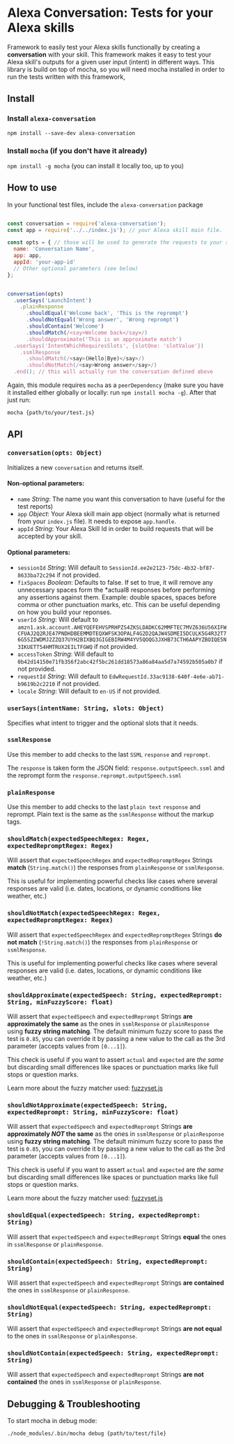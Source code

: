 # Alexa Conversation: Tests for your Alexa skills

Framework to easily test your Alexa skills functionally by creating a **conversation** with your skill. This framework makes it easy to test your Alexa skill's outputs for a given user input (intent) in different ways. This library is build on top of mocha, so you will need mocha installed in order to run the tests written with this framework, 

## Install

### Install `alexa-conversation`

`npm install --save-dev alexa-conversation`

### Install `mocha` (if you don't have it already)

`npm install -g mocha` (you can install it locally too, up to you)

## How to use

In your functional test files, include the `alexa-conversation` package

```js

const conversation = require('alexa-conversation');
const app = require('../../index.js'); // your Alexa skill main file. `app.handle` needs to exist

const opts = { // those will be used to generate the requests to your skill
  name: 'Conversation Name',
  app: app,
  appId: 'your-app-id'
  // Other optional parameters (see below)
};


conversation(opts)
  .userSays('LaunchIntent')
    .plainResponse
      .shouldEqual('Welcome back', 'This is the reprompt')
      .shouldNotEqual('Wrong answer', 'Wrong reprompt')
      .shouldContain('Welcome')
      .shouldMatch(/<say>Welcome back</say>/)
      .shouldApproximate('This is an approximate match')
  .userSays('IntentWhichRequiresSlots', {slotOne: 'slotValue'})
    .ssmlResponse
      .shouldMatch(/<say>(Hello|Bye)</say>/)
      .shouldNotMatch(/<say>Wrong answer</say>/)
  .end(); // this will actually run the conversation defined above

```

Again, this module requires `mocha` as a `peerDependency` (make sure you have it installed either globally or locally: run `npm install mocha -g`). After that just run:

```
mocha {path/to/your/test.js}
```

## API

### `conversation(opts: Object)`

Initializes a new `conversation` and returns itself.

#### Non-optional parameters:

- `name` *String*: The name you want this conversation to have (useful for the test reports)
- `app` *Object*: Your Alexa skill main app object (normally what is returned from your `index.js` file). It needs to expose `app.handle`.
- `appId` *String*: Your Alexa Skill Id in order to build requests that will be accepted by your skill.

#### Optional parameters:

- `sessionId` *String*: Will default to `SessionId.ee2e2123-75dc-4b32-bf87-8633ba72c294` if not provided.
- `fixSpaces` *Boolean*: Defaults to false. If set to true, it will remove any unnecessary spaces form the *actual8 responses before performing any assertions against them. Example: double spaces, spaces before comma or other punctuation marks, etc. This can be useful depending on how you build your reponses.
- `userId` *String*: Will default to `amzn1.ask.account.AHEYQEFEHVSPRHPZS4ZKSLDADKC62MMFTEC7MVZ636U56XIFWCFUAJ2Q2RJE47PNDHDBEEMMDTEQXWFSK3OPALF4G2D2QAJW4SDMEI5DCULK5G4R32T76G5SZIWDMJ2ZZQ37UYH2BIXBQ3GIGEBIRW4M4YV5QOQG3JXHB73CTH6AAPYZBOIQE5N3IKUETT54HMTRUX2EILTFGWQ` if not provided.
- `accessToken` *String*: Will default to  `0b42d14150e71fb356f2abc42f5bc261dd18573a86a84aa5d7a74592b505a0b7` if not provided.
- `requestId` *String*: Will default to  `EdwRequestId.33ac9138-640f-4e6e-ab71-b9619b2c2210` if not provided.
- `locale` *String*: Will default to `en-US` if not provided.

### `userSays(intentName: String, slots: Object)`

Specifies what intent to trigger and the optional slots that it needs.

### `ssmlResponse`

Use this member to add checks to the last `SSML` `response` and `reprompt`.

The `response` is taken form the JSON field: `response.outputSpeech.ssml` and the reprompt form the `response.reprompt.outputSpeech.ssml`

### `plainResponse`

Use this member to add checks to the last `plain text` `response` and reprompt. Plain text is the same as the `ssmlResponse` without the markup tags.

### `shouldMatch(expectedSpeechRegex: Regex, expectedRepromptRegex: Regex)`

Will assert that `expectedSpeechRegex` and `expectedRepromptRegex` Strings **match** (`String.match()`) the responses from `plainResponse` or `ssmlResponse`.

This is useful for implementing powerful checks like cases where several responses are valid (i.e. dates, locations, or dynamic conditions like weather, etc.)

### `shouldNotMatch(expectedSpeechRegex: Regex, expectedRepromptRegex: Regex)`

Will assert that `expectedSpeechRegex` and `expectedRepromptRegex` Strings **do not match** (`!String.match()`) the responses from `plainResponse` or `ssmlResponse`.

This is useful for implementing powerful checks like cases where several responses are valid (i.e. dates, locations, or dynamic conditions like weather, etc.)

### `shouldApproximate(expectedSpeech: String, expectedReprompt: String, minFuzzyScore: float)`

Will assert that `expectedSpeech` and `expectedReprompt` Strings **are approximately the same** as the ones in `ssmlResponse` or `plainResponse` using **fuzzy string matching**. The default minimum fuzzy score to pass the test is `0.85`, you can override it by passing a new value to the call as the 3rd parameter (accepts values from `[0...1]`).

This check is useful if you want to assert `actual` and `expected` are *the same* but discarding small differences like spaces or punctuation marks like full stops or question marks.

Learn more about the fuzzy matcher used: [fuzzyset.js](http://glench.github.io/fuzzyset.js/)

### `shouldNotApproximate(expectedSpeech: String, expectedReprompt: String, minFuzzyScore: float)`

Will assert that `expectedSpeech` and `expectedReprompt` Strings **are approximately *NOT* the same** as the ones in `ssmlResponse` or `plainResponse` using **fuzzy string matching**. The default minimum fuzzy score to pass the test is `0.85`, you can override it by passing a new value to the call as the 3rd parameter (accepts values from `[0...1]`).

This check is useful if you want to assert `actual` and `expected` are *the same* but discarding small differences like spaces or punctuation marks like full stops or question marks.

Learn more about the fuzzy matcher used: [fuzzyset.js](http://glench.github.io/fuzzyset.js/)

### `shouldEqual(expectedSpeech: String, expectedReprompt: String)`

Will assert that `expectedSpeech` and `expectedReprompt` Strings **equal** the ones in `ssmlResponse` or `plainResponse`.


### `shouldContain(expectedSpeech: String, expectedReprompt: String)`

Will assert that `expectedSpeech` and `expectedReprompt` Strings **are contained** the ones in `ssmlResponse` or `plainResponse`.


### `shouldNotEqual(expectedSpeech: String, expectedReprompt: String)`

Will assert that `expectedSpeech` and `expectedReprompt` Strings **are not equal** to the ones in `ssmlResponse` or `plainResponse`.


### `shouldNotContain(expectedSpeech: String, expectedReprompt: String)`

Will assert that `expectedSpeech` and `expectedReprompt` Strings **are not contained** the ones in `ssmlResponse` or `plainResponse`.


## Debugging & Troubleshooting

To start mocha in debug mode:

```
./node_modules/.bin/mocha debug {path/to/test/file}
```
